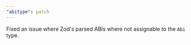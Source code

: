 ```yaml
---
"abitype": patch
---
```


Fixed an issue where Zod's parsed ABIs where not assignable to the `Abi` type.
